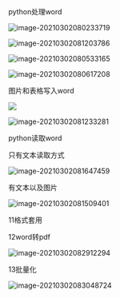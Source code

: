 



 python处理word

![image-20210302080233719](https://luckly007.oss-cn-beijing.aliyuncs.com/images/20210302080233.png)



![image-20210302081203786](https://luckly007.oss-cn-beijing.aliyuncs.com/images/20210302081203.png)



![image-20210302080533165](https://luckly007.oss-cn-beijing.aliyuncs.com/images/20210302080533.png)



![image-20210302080617208](https://luckly007.oss-cn-beijing.aliyuncs.com/images/20210302080617.png)

图片和表格写入word



![](https://luckly007.oss-cn-beijing.aliyuncs.com/images/20210302081210.png)

![image-20210302081233281](https://luckly007.oss-cn-beijing.aliyuncs.com/images/20210302081233.png)

python读取word



只有文本读取方式

![image-20210302081647459](https://luckly007.oss-cn-beijing.aliyuncs.com/images/20210302081647.png)



有文本以及图片

![image-20210302081509401](https://luckly007.oss-cn-beijing.aliyuncs.com/images/20210302081509.png)

11格式套用

12word转pdf

![image-20210302082912294](https://luckly007.oss-cn-beijing.aliyuncs.com/images/20210302082912.png)

13批量化

![image-20210302083048724](https://luckly007.oss-cn-beijing.aliyuncs.com/images/20210302083048.png)